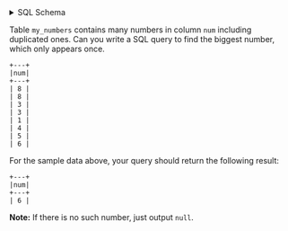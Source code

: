 <details>
<summary> SQL Schema</summary>

```sql
DROP TABLE IF EXISTS my_numbers;

CREATE TABLE IF NOT EXISTS
  my_numbers (num int);

INSERT INTO
  my_numbers (num)
VALUES
  ('8'),
  ('8'),
  ('3'),
  ('3'),
  ('1'),
  ('4'),
  ('5'),
  ('6');
```

</details>

Table `my_numbers` contains many numbers in column `num` including duplicated ones. Can you write a SQL query to find the biggest number, which only appears once.

```
+---+
|num|
+---+
| 8 |
| 8 |
| 3 |
| 3 |
| 1 |
| 4 |
| 5 |
| 6 | 
```

For the sample data above, your query should return the following result:

```
+---+
|num|
+---+
| 6 |
```

**Note:** If there is no such number, just output `null`.